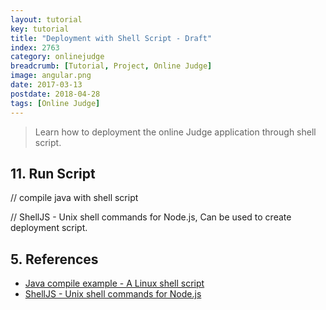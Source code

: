 ```yaml
---
layout: tutorial
key: tutorial
title: "Deployment with Shell Script - Draft"
index: 2763
category: onlinejudge
breadcrumb: [Tutorial, Project, Online Judge]
image: angular.png
date: 2017-03-13
postdate: 2018-04-28
tags: [Online Judge]
---
```


> Learn how to deployment the online Judge application through shell script.



## 11. Run Script
// compile java with shell script

// ShellJS - Unix shell commands for Node.js, Can be used to create deployment script.



## 5. References
* [Java compile example - A Linux shell script](https://alvinalexander.com/blog/post/java/unix-shell-script-i-use-for-compiling-java-programs)
* [ShellJS - Unix shell commands for Node.js](https://www.npmjs.com/package/shelljs)
